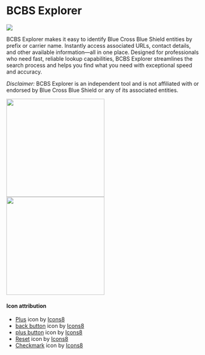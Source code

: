 # BCBS Explorer

![](https://i.imgur.com/6dJIBJj.png)

BCBS Explorer makes it easy to identify Blue Cross Blue Shield entities by prefix or carrier name. Instantly access associated URLs, contact details, and other available information—all in one place. Designed for professionals who need fast, reliable lookup capabilities, BCBS Explorer streamlines the search process and helps you find what you need with exceptional speed and accuracy.

*Disclaimer:* BCBS Explorer is an independent tool and is not affiliated with or endorsed by Blue Cross Blue Shield or any of its associated entities.

[<img width="256px" target="_blank" src="https://i.imgur.com/WzJEzAv.png">](https://chromewebstore.google.com/detail/bcbs-explorer/nkbagfmekkclfbpkkiiiladadfkmehic)
[<img width="256px" target="_blank" src="https://i.imgur.com/NnMnwch.png">](https://addons.mozilla.org/en-US/firefox/addon/bcbs-explorer/)

#### Icon attribution

- [Plus](https://icons8.com/icon/1501/plus) icon by [Icons8](https://icons8.com)
- [back button](https://icons8.com/icon/26194/back-arrow) icon by [Icons8](https://icons8.com)
- [plus button](https://icons8.com/icon/1501/plus) icon by [Icons8](https://icons8.com)
- [Reset](https://icons8.com/icon/12491/reset) icon by [Icons8](https://icons8.com)
- [Checkmark](https://icons8.com/icon/11695/checkmark) icon by [Icons8](https://icons8.com)